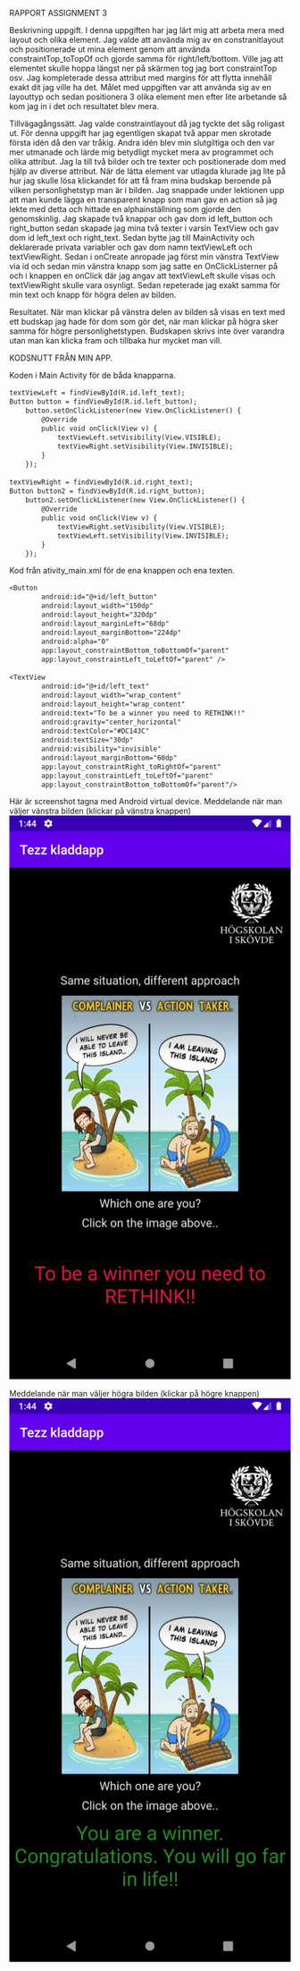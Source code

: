RAPPORT ASSIGNMENT 3

Beskrivning uppgift.
I denna uppgiften har jag lärt mig att arbeta mera med layout och olika element. Jag valde att använda
mig av en constranitlayout och positionerade ut mina element genom att använda constraintTop_toTopOf
och gjorde samma för right/left/bottom. Ville jag att elementet skulle hoppa längst ner på skärmen
tog jag bort constraintTop osv. Jag kompleterade dessa attribut med margins för att flytta innehåll
exakt dit jag ville ha det. Målet med uppgiften var att använda sig av en layouttyp och sedan
positionera 3 olika element men efter lite arbetande så kom jag in i det och resultatet blev mera.

Tillvägagångssätt.
Jag valde constraintlayout då jag tyckte det såg roligast ut. För denna uppgift har jag egentligen
skapat två appar men skrotade första idén då den var tråkig. Andra idén blev min slutgiltiga och den
var mer utmanade och lärde mig betydligt mycket mera av programmet och olika attribut.
Jag la till två bilder och tre texter och positionerade dom med hjälp av diverse attribut. När de
lätta element var utlagda klurade jag lite på hur jag skulle lösa klickandet för att få fram mina
budskap beroende på vilken personlighetstyp man är i bilden. Jag snappade under lektionen upp att
man kunde lägga en transparent knapp som man gav en action så jag lekte med detta och hittade en
alphainställning som gjorde den genomskinlig. Jag skapade två knappar och gav dom id left_button och
right_button sedan skapade jag mina två texter i varsin TextView och gav dom id left_text och
right_text. Sedan bytte jag till MainActivity och deklarerade privata variabler och gav dom namn
textViewLeft och textViewRight. Sedan i onCreate anropade jag först min vänstra TextView via id och
sedan min vänstra knapp som jag satte en OnClickListerner på och i knappen en onClick där jag angav
att textViewLeft skulle visas och textViewRight skulle vara osynligt. Sedan repeterade jag exakt
samma för min text och knapp för högra delen av bilden.

Resultatet.
När man klickar på vänstra delen av bilden så visas en text med ett budskap jag hade för dom som gör
det, när man klickar på högra sker samma för högre personlighetstypen. Budskapen skrivs inte över
varandra utan man kan klicka fram och tillbaka hur mycket man vill.

KODSNUTT FRÅN MIN APP.

Koden i Main Activity för de båda knapparna.
```
textViewLeft = findViewById(R.id.left_text);
Button button = findViewById(R.id.left_button);
    button.setOnClickListener(new View.OnClickListener() {
        @Override
        public void onClick(View v) {
            textViewLeft.setVisibility(View.VISIBLE);
            textViewRight.setVisibility(View.INVISIBLE);
        }
    });

textViewRight = findViewById(R.id.right_text);
Button button2 = findViewById(R.id.right_button);
    button2.setOnClickListener(new View.OnClickListener() {
        @Override
        public void onClick(View v) {
            textViewRight.setVisibility(View.VISIBLE);
            textViewLeft.setVisibility(View.INVISIBLE);
        }
    });
```

Kod från ativity_main.xml för de ena knappen och ena texten.
```
<Button
        android:id="@+id/left_button"
        android:layout_width="150dp"
        android:layout_height="320dp"
        android:layout_marginLeft="68dp"
        android:layout_marginBottom="224dp"
        android:alpha="0"
        app:layout_constraintBottom_toBottomOf="parent"
        app:layout_constraintLeft_toLeftOf="parent" />

<TextView
        android:id="@+id/left_text"
        android:layout_width="wrap_content"
        android:layout_height="wrap_content"
        android:text="To be a winner you need to RETHINK!!"
        android:gravity="center_horizontal"
        android:textColor="#DC143C"
        android:textSize="30dp"
        android:visibility="invisible"
        android:layout_marginBottom="60dp"
        app:layout_constraintRight_toRightOf="parent"
        app:layout_constraintLeft_toLeftOf="parent"
        app:layout_constraintBottom_toBottomOf="parent"/>
```

Här är screenshot tagna med Android virtual device.
Meddelande när man väljer vänstra bilden (klickar på vänstra knappen)
![](left_button_and_text.png)

Meddelande när man väljer högra bilden (klickar på högre knappen)
![](right_button_and_text.png)